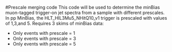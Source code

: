#Prescale merging code
This code will be used to determine the minBias muon-tagged trigger-on jet spectra from a sample with different prescales.
In pp MinBias, the HLT_HIL3Mu5_NHitQ10_v1 trigger is prescaled with values of 1,3,and 5. 
Requires 3 skims of minBias data:
- Only events with prescale = 1
- Only events with prescale = 3
- Only events with prescale = 5
